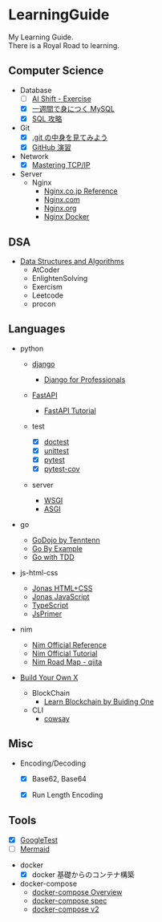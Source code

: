 # LearningGuide

My Learning Guide.  
There is a Royal Road to learning.


## Computer Science

- Database
  - [ ] [AI Shift - Exercise](https://www.ai-shift.co.jp/techblog/1980)
  - [x] [一週間で身につく MySQL](http://web.sevendays-study.com/mysql/)
  - [x] [SQL 攻略](http://sql.main.jp/)

- Git
  - [x] [.git の中身を見てみよう](https://qiita.com/tatane616/items/dbad66179754be57d2e2)
  - [x] [GitHub 演習](https://github.com/kaityo256/github)

- Network
  - [x] [Mastering TCP/IP](https://github.com/Lootmann/LearningGuide/issues/31)

- Server
  - Nginx
    - [Nginx.co.jp Reference](https://www.nginx.co.jp/blog/what-is-nginx/)
    - [Nginx.com](https://www.nginx.com/)
    - [Nginx.org](https://nginx.org/en/docs)
    - [Nginx Docker](https://hub.docker.com/_/nginx)


## DSA

- [Data Structures and Algorithms](https://github.com/Lootmann/LearningGuide/issues/71)
  - AtCoder
  - EnlightenSolving
  - Exercism
  - Leetcode
  - procon


## Languages

- python
  - [django](https://www.djangoproject.com/)
    - [Django for Professionals](https://github.com/Lootmann/LearningGuide/issues/66)

  - [FastAPI](https://fastapi.tiangolo.com/)
    - [FastAPI Tutorial](https://fastapi.tiangolo.com/tutorial/)

  - test
    - [x] [doctest](https://docs.python.org/ja/3/library/doctest.html)
    - [x] [unittest](https://docs.python.org/ja/3/library/unittest.html)
    - [x] [pytest](https://docs.pytest.org/)
    - [x] [pytest-cov](https://pytest-cov.readthedocs.io/en/latest/)

  - server
    - [WSGI](https://peps.python.org/pep-3333/)
    - [ASGI](https://asgi.readthedocs.io/en/latest/introduction.html)

- go
  - [GoDojo by Tenntenn](http://tenn.in/go)
  - [Go By Example](https://gobyexample.com/)
  - [Go with TDD](https://andmorefine.gitbook.io/learn-go-with-tests/)

- js-html-css
  - [Jonas HTML+CSS](https://github.com/Lootmann/LearningGuide/issues/37)
  - [Jonas JavaScript](https://github.com/Lootmann/LearningGuide/issues/36)
  - [TypeScript](https://typescriptbook.jp/)
  - [JsPrimer](https://jsprimer.net/)

- nim
  - [Nim Official Reference](https://nim-lang.org/)
  - [Nim Official Tutorial](https://nim-lang.org/documentation.html)
  - [Nim Road Map - qiita](https://qiita.com/momeemt/items/25bc509aadcc5c5ff92b#nim-%E5%AD%A6%E7%BF%92%E3%83%AD%E3%83%BC%E3%83%89%E3%83%9E%E3%83%83%E3%83%97)

- [Build Your Own X](https://github.com/codecrafters-io/build-your-own-x)
  - BlockChain
    - [Learn Blockchain by Buiding One](https://hackernoon.com/learn-blockchains-by-building-one-117428612f46)
  - CLI
    - [cowsay](https://flaviocopes.com/go-tutorial-cowsay/)


## Misc

- Encoding/Decoding
  - [x] Base62, Base64
  - [x] Run Length Encoding


## Tools

- [x] [GoogleTest](https://google.github.io/googletest/)
- [ ] [Mermaid](https://mermaid-js.github.io/mermaid/#/)

- docker
  - [x] docker 基礎からのコンテナ構築

- docker-compose
  - [docker-compose Overview](https://docs.docker.com/compose/)
  - [docker-compose spec](https://github.com/compose-spec/compose-spec/blob/master/spec.md)
  - [docker-compose v2](https://zenn.dev/miroha/articles/whats-docker-compose-v2)
